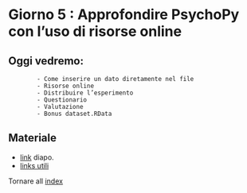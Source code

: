 # Giorno 5 : Approfondire PsychoPy con l’uso di risorse online

## Oggi vedremo:
			- Come inserire un dato diretamente nel file
			- Risorse online
			- Distribuire l’esperimento
			- Questionario
			- Valutazione
			- Bonus dataset.RData


## Materiale

- [link](https://docs.google.com/presentation/d/1t6aIbt2Zr2FkTwUNXh45odyE8RiJjLbgCp52ZEJ13yk/edit#slide=id.g1028bbd5426_0_10) diapo.
- [links utili](links.md)

Tornare all [index](index.md)
